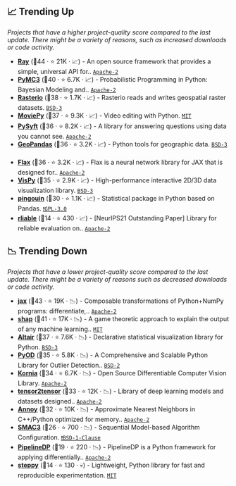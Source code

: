 ## 📈 Trending Up

_Projects that have a higher project-quality score compared to the last update. There might be a variety of reasons, such as increased downloads or code activity._

- <b><a href="https://github.com/ray-project/ray">Ray</a></b> (🥇44 ·  ⭐ 21K · 📈) - An open source framework that provides a simple, universal API for.. <code><a href="http://bit.ly/3nYMfla">Apache-2</a></code>
- <b><a href="https://github.com/pymc-devs/pymc">PyMC3</a></b> (🥇40 ·  ⭐ 6.7K · 📈) - Probabilistic Programming in Python: Bayesian Modeling and.. <code><a href="http://bit.ly/3nYMfla">Apache-2</a></code>
- <b><a href="https://github.com/rasterio/rasterio">Rasterio</a></b> (🥇38 ·  ⭐ 1.7K · 📈) - Rasterio reads and writes geospatial raster datasets. <code><a href="http://bit.ly/3aKzpTv">BSD-3</a></code>
- <b><a href="https://github.com/Zulko/moviepy">MoviePy</a></b> (🥇37 ·  ⭐ 9.3K · 📈) - Video editing with Python. <code><a href="http://bit.ly/34MBwT8">MIT</a></code>
- <b><a href="https://github.com/OpenMined/PySyft">PySyft</a></b> (🥇36 ·  ⭐ 8.2K · 📈) - A library for answering questions using data you cannot see. <code><a href="http://bit.ly/3nYMfla">Apache-2</a></code> <code><img src="https://git.io/JLy1Q" style="display:inline;" width="13" height="13"></code>
- <b><a href="https://github.com/geopandas/geopandas">GeoPandas</a></b> (🥈36 ·  ⭐ 3.2K · 📈) - Python tools for geographic data. <code><a href="http://bit.ly/3aKzpTv">BSD-3</a></code> <code><img src="https://git.io/JLy1S" style="display:inline;" width="13" height="13"></code>
- <b><a href="https://github.com/google/flax">Flax</a></b> (🥈36 ·  ⭐ 3.2K · 📈) - Flax is a neural network library for JAX that is designed for.. <code><a href="http://bit.ly/3nYMfla">Apache-2</a></code> <code><img src="https://jax.readthedocs.io/en/latest/_static/favicon.png" style="display:inline;" width="13" height="13"></code>
- <b><a href="https://github.com/vispy/vispy">VisPy</a></b> (🥈35 ·  ⭐ 2.9K · 📈) - High-performance interactive 2D/3D data visualization library. <code><a href="http://bit.ly/3aKzpTv">BSD-3</a></code> <code><img src="https://git.io/JLy1E" style="display:inline;" width="13" height="13"></code>
- <b><a href="https://github.com/raphaelvallat/pingouin">pingouin</a></b> (🥉30 ·  ⭐ 1.1K · 📈) - Statistical package in Python based on Pandas. <code><a href="http://bit.ly/2M0xdwT">❗️GPL-3.0</a></code>
- <b><a href="https://github.com/google-research/rliable">rliable</a></b> (🥉14 ·  ⭐ 430 · 📈) - [NeurIPS21 Outstanding Paper] Library for reliable evaluation on.. <code><a href="http://bit.ly/3nYMfla">Apache-2</a></code>

## 📉 Trending Down

_Projects that have a lower project-quality score compared to the last update. There might be a variety of reasons such as decreased downloads or code activity._

- <b><a href="https://github.com/google/jax">jax</a></b> (🥇43 ·  ⭐ 19K · 📉) - Composable transformations of Python+NumPy programs: differentiate,.. <code><a href="http://bit.ly/3nYMfla">Apache-2</a></code>
- <b><a href="https://github.com/slundberg/shap">shap</a></b> (🥇41 ·  ⭐ 17K · 📉) - A game theoretic approach to explain the output of any machine learning.. <code><a href="http://bit.ly/34MBwT8">MIT</a></code>
- <b><a href="https://github.com/altair-viz/altair">Altair</a></b> (🥈37 ·  ⭐ 7.6K · 📉) - Declarative statistical visualization library for Python. <code><a href="http://bit.ly/3aKzpTv">BSD-3</a></code>
- <b><a href="https://github.com/yzhao062/pyod">PyOD</a></b> (🥇35 ·  ⭐ 5.8K · 📉) - A Comprehensive and Scalable Python Library for Outlier Detection.. <code><a href="http://bit.ly/3rqEWVr">BSD-2</a></code>
- <b><a href="https://github.com/kornia/kornia">Kornia</a></b> (🥈34 ·  ⭐ 6.7K · 📉) - Open Source Differentiable Computer Vision Library. <code><a href="http://bit.ly/3nYMfla">Apache-2</a></code> <code><img src="https://git.io/JLy1Q" style="display:inline;" width="13" height="13"></code>
- <b><a href="https://github.com/tensorflow/tensor2tensor">tensor2tensor</a></b> (🥈33 ·  ⭐ 12K · 📉) - Library of deep learning models and datasets designed.. <code><a href="http://bit.ly/3nYMfla">Apache-2</a></code> <code><img src="https://git.io/JLy1A" style="display:inline;" width="13" height="13"></code>
- <b><a href="https://github.com/spotify/annoy">Annoy</a></b> (🥈32 ·  ⭐ 10K · 📉) - Approximate Nearest Neighbors in C++/Python optimized for memory.. <code><a href="http://bit.ly/3nYMfla">Apache-2</a></code>
- <b><a href="https://github.com/automl/SMAC3">SMAC3</a></b> (🥈26 ·  ⭐ 700 · 📉) - Sequential Model-based Algorithm Configuration. <code><a href="https://tldrlegal.com/search?q=BSD-1-Clause">❗️BSD-1-Clause</a></code>
- <b><a href="https://github.com/OpenMined/PipelineDP">PipelineDP</a></b> (🥉19 ·  ⭐ 220 · 📉) - PipelineDP is a Python framework for applying differentially.. <code><a href="http://bit.ly/3nYMfla">Apache-2</a></code>
- <b><a href="https://github.com/minerva-ml/steppy">steppy</a></b> (🥉14 ·  ⭐ 130 · 💀) - Lightweight, Python library for fast and reproducible experimentation. <code><a href="http://bit.ly/34MBwT8">MIT</a></code>

